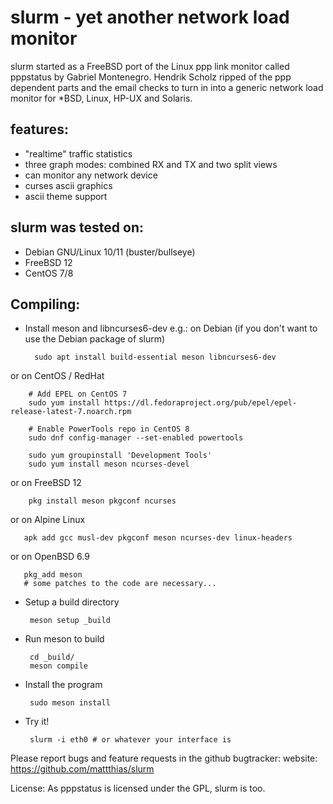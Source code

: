 # slurm - yet another network load monitor

slurm started as a FreeBSD port of the Linux ppp link monitor called pppstatus
by Gabriel Montenegro. Hendrik Scholz ripped of the ppp dependent parts and the
email checks to turn in into a generic network load monitor for *BSD, Linux,
HP-UX and Solaris.

## features:
 - "realtime" traffic statistics
 - three graph modes: combined RX and TX and two split views
 - can monitor any network device
 - curses ascii graphics
 - ascii theme support

## slurm was tested on:
 - Debian GNU/Linux 10/11 (buster/bullseye)
 - FreeBSD 12
 - CentOS 7/8

## Compiling:
 - Install meson and libncurses6-dev e.g.:
on Debian (if you don't want to use the Debian package of slurm)

         sudo apt install build-essential meson libncurses6-dev

or on CentOS / RedHat

        # Add EPEL on CentOS 7
        sudo yum install https://dl.fedoraproject.org/pub/epel/epel-release-latest-7.noarch.rpm

        # Enable PowerTools repo in CentOS 8
        sudo dnf config-manager --set-enabled powertools

        sudo yum groupinstall 'Development Tools'
        sudo yum install meson ncurses-devel

or on FreeBSD 12

        pkg install meson pkgconf ncurses

or on Alpine Linux

       apk add gcc musl-dev pkgconf meson ncurses-dev linux-headers

or on OpenBSD 6.9

       pkg_add meson
       # some patches to the code are necessary...

 - Setup a build directory

        meson setup _build

 - Run meson to build

        cd _build/
        meson compile

 - Install the program

        sudo meson install

 - Try it!

        slurm -i eth0 # or whatever your interface is

Please report bugs and feature requests in the github bugtracker:
 website: https://github.com/mattthias/slurm

License:
 As pppstatus is licensed under the GPL, slurm is too.

